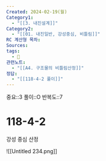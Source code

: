 ```yaml
---
Created: 2024-02-19(월)
Category1:
  - "[[3. 내진설계]]"
Category2:
  - "[[01. 내진일반, 강성중심, 비틀림]]"
RC 계산형 목차: 
Sources: 
tags:
  - 🧮
관련노트:
  - "[[A4. 구조물의 비틀림산정]]"
정답:
  - "[[118-4-2 풀이]]"
---
```

중요::3
풀이::O
반복도::7
#  118-4-2


강성 중심 산정

![[Untitled 234.png]]